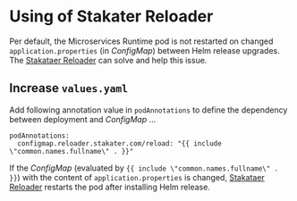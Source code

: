 # Using of Stakater Reloader

Per default, the Microservices Runtime pod is not restarted on changed `application.properties` (in *ConfigMap*) between Helm release upgrades. The [Stakataer Reloader](https://github.com/stakater/Reloader) can solve and help this issue.

## Increase `values.yaml`

Add following annotation value in `podAnnotations` to define the dependency between deployment and *ConfigMap*  ...

```
podAnnotations:
  configmap.reloader.stakater.com/reload: "{{ include \"common.names.fullname\" . }}"
```

If the *ConfigMap* (evaluated by `{{ include \"common.names.fullname\" . }}`) with the content of `application.properties` is changed, [Stakataer Reloader](https://github.com/stakater/Reloader) restarts the pod after installing Helm release.